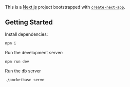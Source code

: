 This is a [Next.js](https://nextjs.org/) project bootstrapped with [`create-next-app`](https://github.com/vercel/next.js/tree/canary/packages/create-next-app).

## Getting Started

Install dependencies: 

```bash
npm i
```

Run the development server:

```bash
npm run dev
```

Run the db server
```bash
./pocketbase serve
```
